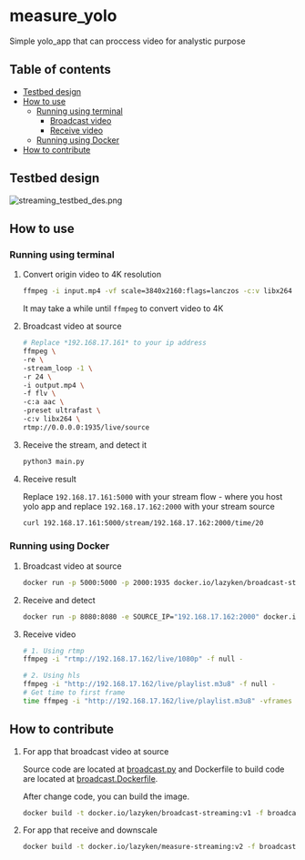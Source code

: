 # measure_yolo
Simple yolo_app that can proccess video for analystic purpose

## Table of contents

- [Testbed design](#testbed-design)
- [How to use](#how-to-use)
    - [Running using terminal](#running-using-terminal)
        - [Broadcast video](#broadcast-video)
        - [Receive video](#receive-video)
    - [Running using Docker](#running-using-docker)
- [How to contribute](#how-to-contribute)


## Testbed design
![streaming_testbed_des.png](./img/streaming_testbed_des.png)

## How to use
### Running using terminal

1. Convert origin video to 4K resolution

    ```bash
    ffmpeg -i input.mp4 -vf scale=3840x2160:flags=lanczos -c:v libx264 -preset slow -crf 19 output.mp4

    ```

    It may take a while until `ffmpeg` to convert video to 4K

2. Broadcast video at source

    ```bash
    # Replace *192.168.17.161* to your ip address 
    ffmpeg \
    -re \
    -stream_loop -1 \
    -r 24 \
    -i output.mp4 \
    -f flv \
    -c:a aac \
    -preset ultrafast \
    -c:v libx264 \
    rtmp://0.0.0.0:1935/live/source
    ```

3. Receive the stream, and detect it

    ```bash
    python3 main.py
    ```

4. Receive result
    
    Replace `192.168.17.161:5000` with your stream flow - where you host yolo app and replace `192.168.17.162:2000` with your stream source

    ```bash
    curl 192.168.17.161:5000/stream/192.168.17.162:2000/time/20
    ```

### Running using Docker

1. Broadcast video at source

    ```bash
    docker run -p 5000:5000 -p 2000:1935 docker.io/lazyken/broadcast-streaming:v1
    ```

2. Receive and detect

    ```bash
    docker run -p 8080:8080 -e SOURCE_IP="192.168.17.162:2000" docker.io/lazyken/measure-streaming:v2
    ```

3. Receive video

    ```bash
    # 1. Using rtmp
    ffmpeg -i "rtmp://192.168.17.162/live/1080p" -f null -

    # 2. Using hls
    ffmpeg -i "http://192.168.17.162/live/playlist.m3u8" -f null -
    # Get time to first frame
    time ffmpeg -i "http://192.168.17.162/live/playlist.m3u8" -vframes 1 -f null -
    ```

## How to contribute

1. For app that broadcast video at source

    Source code are located at [broadcast.py](/measure_streaming/broadcast.py) and Dockerfile to build code are located at [broadcast.Dockerfile](/measure_streaming/broadcast.Dockerfile).

    After change code, you can build the image.

    ```bash
    docker build -t docker.io/lazyken/broadcast-streaming:v1 -f broadcast.Dockerfile .
    ```

2. For app that receive and downscale

    ```bash
    docker build -t docker.io/lazyken/measure-streaming:v2 -f broadcast.Dockerfile .
    ```

